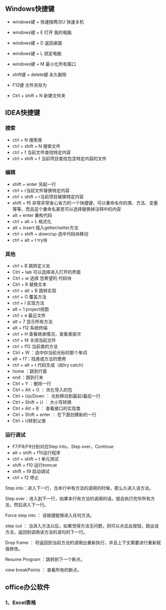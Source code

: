 ## Windows快捷键

- windows键 + 快速按两次U     快速关机
- windows键 + E    打开  我的电脑

- windows键 + D    返回桌面
- windows键 + L    锁定电脑
- windows键 + M    最小化所有窗口

- shift键 + delete键    永久删除
- F12键     文件另存为
- Ctrl + shift + N    新建文件夹



## IDEA快捷键

### 搜索
- ctrl + N 搜索类
- ctrl + shift + N 搜索文件
- ctrl + f 当前文件查找特定内容
- ctrl + shift + f 当前项目查找包含特定内容的文件

### 编辑
- shift + enter 另起一行
- ctrl + r当前文件替换特定内容
- ctrl + shift + r当前项目替换特定内容
- shift + f6 非常非常省心省力的一个快捷键，可以重命名你的类、方法、变量等等，而且这个重命名甚至可以选择替换掉注释中的内容
- alt + enter 重构代码
- ctrl + alt + L 格式化
- alt + insert 插入getter/setter方法
- ctrl + shift + down/up 选中代码块移动
- ctrl + alt + t try块


### 其他
- ctrl + B 跳转定义处
- Ctrl + tab 可以选择进入打开的界面
- Ctrl + w 选择 您希望的 代码块
- Ctrl + R 替换文本
- ctrl + alt + B 跳转实现
- ctrl + O 覆盖方法
- ctrl + I 实现方法
- alt + 1 project视图
- ctrl + e 最近文件
- alt + 7 显示所有方法
- alt + f12 系统终端
- ctrl + H 查看继承情况，查看类层次
- ctrl + f4 关闭当前文件
- ctrl + f12 当前类的方法
- Ctrl + W ：选中你当前光标的那个单词
- alt + f7：找类或方法的使用
- ctrl + alt + t 代码生成（如try catch）
- home  ：跳到行首
- end  ：跳到行末
- Ctrl + Y ：删除一行
- Ctrl + Alt + O ： 优化导入的包
- Ctrl + Up/Down ： 光标移动到最前/最后一行
- Ctrl + Shift + U ： 大小写转换
- Ctrl + Alt + B ： 查看接口的实现类
- Ctrl + Shift + enter ： 在下面创建新的一行
- Ctrl + U转到父类

### 运行调试
- F7/F8/F9分别对应Step into，Step over，Continue
- alt + shift + f10运行程序
- ctrl + shift + t 单元测试 
- shift + f10 运行tomcat
- shift + f9 启动调试
- ctrl + f2 停止

Step into：进入下一行，当本行中有方法的调用的时候，那么久进入该方法。

Step over：进入到下一行，如果本行有方法的调用的话，就会执行完毕所有方法，然后进入下一行。

Force step into ： 该按键能够进入任何方法。

step out ： 当进入方法以后，如果觉得方法无问题，则可以点击此按钮，跳出该方法，返回到调用该方法的语句的下一行。

Drop frame ： 将返回到当前方法的调用出重新执行，并且上下文需要进行重新赋值修改。

Resume Program ：跳转到下一个断点。

view breakPoints ： 查看所有的断点。







## office办公软件

### 1、Excel表格

